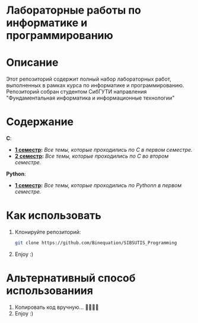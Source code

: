# Лабораторные работы по информатике и программированию

# Описание
Этот репозиторий содержит полный набор лабораторных работ, выполненных в рамках курса по информатике и программированию. Репозиторий собран студентом СибГУТИ направления "Фундаментальная информатика и информационные технологии"

# Содержание
**C**:
- **[1 семестр](./1%20semester/C):** *Все темы, которые проходились по С в первом семестре.*
- **[2 семестр](./2%20semester/C):** *Все темы, которые проходились по С во втором семестре.*

**Python**:
- **[1 семестр](./1%20semester/Python):** *Все темы, которые  проходились по Pythonn в первом семестре.*

# Как использовать
1. Клонируйте репозиторий:
   ```bash
   git clone https://github.com/Binequation/SIBSUTIS_Programming
2. Enjoy :)

# Альтернативный способ использованиия
1. Копировать код вручную... 🥱💤💤💤
2. Enjoy :)